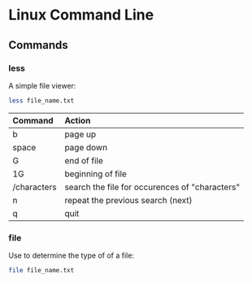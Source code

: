 # Linux Command Line

## Commands

### less

A simple file viewer:

```sh
less file_name.txt
```

| Command     | Action                                         |
|:------------|:-----------------------------------------------|
| b           | page up                                        |
| space       | page down                                      |
| G           | end of file                                    |
| 1G          | beginning of file                              |
| /characters | search the file for occurences of "characters" |
| n           | repeat the previous search (next)              |
| q           | quit                                           |

### file

Use to determine the type of of a file:

```sh
file file_name.txt
```



